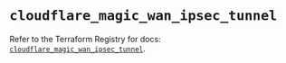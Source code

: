 # `cloudflare_magic_wan_ipsec_tunnel`

Refer to the Terraform Registry for docs: [`cloudflare_magic_wan_ipsec_tunnel`](https://registry.terraform.io/providers/cloudflare/cloudflare/5.2.0/docs/resources/magic_wan_ipsec_tunnel).

